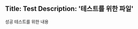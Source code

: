 Title: Test
Description: '테스트를 위한 파일'
---

<!-- {{ LINKS }} -->

<!-- {{ LINKS }} -->

성공 테스트를 위한 내용